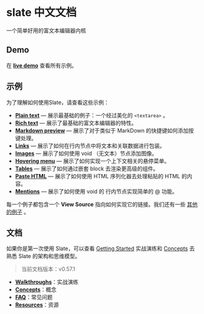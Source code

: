 # slate 中文文档

一个简单好用的富文本编辑器内核

## Demo

在 [**live demo**](http://slatejs.org) 查看所有示例。

## 示例

为了理解如何使用Slate，请查看这些示例：

- [**Plain text**](https://www.slatejs.org/examples/plaintext) — 展示最基础的例子：一个经过美化的  `<textarea>` 。
- [**Rich text**](https://www.slatejs.org/examples/richtext) — 展示了最基础的富文本编辑器的特性。
- [**Markdown preview**](https://www.slatejs.org/examples/markdown-preview) — 展示了对于类似于 MarkDown 的快捷键如何添加按键处理。
- [**Links**](https://www.slatejs.org/examples/links) — 展示了如何在行内节点中将文本和关联数据进行包装。
- [**Images**](https://www.slatejs.org/examples/images) — 展示了如何使用 void （无文本）节点添加图像。
- [**Hovering menu**](https://www.slatejs.org/examples/hovering-menu) — 展示了如何实现一个上下文相关的悬停菜单。
- [**Tables**](https://www.slatejs.org/examples/tables) — 展示了如何通过嵌套 block 去渲染更高级的组件。
- [**Paste HTML**](https://www.slatejs.org/examples/paste-html) — 展示了如何使用 HTML 序列化器去处理粘贴的 HTML 的内容。
- [**Mentions**](https://www.slatejs.org/examples/mentions) — 展示了如何使用 void 的 行内节点实现简单的 @ 功能。

每一个例子都包含一个 **View Source** 指向如何实现它的链接。我们还有一些 [其他的例子](https://github.com/ianstormtaylor/slate/tree/master/site/examples) 。

## 文档

如果你是第一次使用 Slate，可以查看 [Getting Started](./walkthroughs/01-installing-slate) 实战演练和 [Concepts](./concepts) 去熟悉 Slate 的架构和思维模型。

> 当前文档版本：v0.57.1

- [**Walkthroughs**](./walkthroughs/01-installing-slate.html)：实战演练
- [**Concepts**](./concepts/01-interfaces.html)：概念
- [**FAQ**](./general/faq)：常见问题
- [**Resources**](./general/resources)：资源

